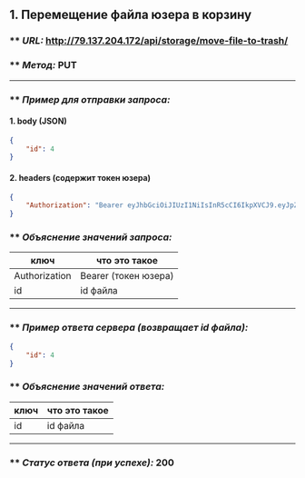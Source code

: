 ## 1. Перемещение файла юзера в корзину

### ** _URL:_ http://79.137.204.172/api/storage/move-file-to-trash/

### ** _Метод:_ PUT

<hr>

### ** _Пример для отправки запроса:_

#### 1. body (JSON)

```json
{
    "id": 4
}
```

#### 2. headers (содержит токен юзера)

```json
{
    "Authorization": "Bearer eyJhbGciOiJIUzI1NiIsInR5cCI6IkpXVCJ9.eyJpZCI6NSwiZXhwIjoxNzA2MjE5MjMyfQ.yMy6RiCFvhitLZ0IavmQS4P_O1-ksLQgaA8JsB3LLl0"
}
```

### ** _Объяснение значений запроса:_

| ключ          | что это такое        |
|---------------|----------------------|
| Authorization | Bearer (токен юзера) |
| id            | id файла             |

<hr>

### ** _Пример ответа сервера (возвращает id файла):_

```json
{
    "id": 4
}
```

### ** _Объяснение значений ответа:_

| ключ | что это такое |
|------|---------------|
| id   | id файла      |

<hr>

### ** _Статус ответа (при успехе):_ 200
